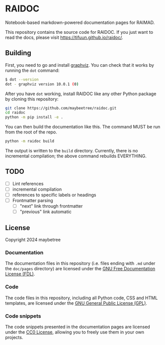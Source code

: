 # RAIDOC

Notebook-based markdown-powered documentation pages for RAIMAD.

This repository contains the source code for RAIDOC.
If you just want to read the docs,
please visit <https://tifuun.github.io/raidoc/>.

## Building

First, you need to go and install [graphviz](https://graphviz.org/).
You can check that it works by running the `dot` command:

```sh
$ dot --version
dot - graphviz version 10.0.1 (0)
```

After you have `dot` working, install RAIDOC like any other Python package
by cloning this repository:

```sh
git clone https://github.com/maybeetree/raidoc.git
cd raidoc
python -m pip install -e .
```

You can then build the documentation like this.
The command MUST be run from the root of the repo.

```sh
python -m raidoc build
```

The output is written to the `build` directory.
Currently, there is no incremental compilation;
the above command rebuilds EVERYTHING.

## TODO

- [ ] Lint references
- [ ] incremental compilation
- [ ] references to specific labels or headings
- [ ] Frontmatter parsing
    - [ ] "next" link through frontmatter
    - [ ] "previous" link automatic

## License

Copyright 2024 maybetree

### Documentation

The documentation files in this repository
(i.e. files ending with `.md` under the `doc/pages` directory)
are licensed under the
[GNU Free Documentation License (FDL)](./LICENSE-FDL.txt).

### Code

The code files in this repository,
including all Python code,
CSS and HTML templates, are licensed under the
[GNU General Public License (GPL)](./LICENSE-GPL.txt).

### Code snippets

The code snippets presented in the documentation pages
are licensed under the [CC0 License](./LICENSE-CC0.txt),
allowing you to freely use them in your own projects.


